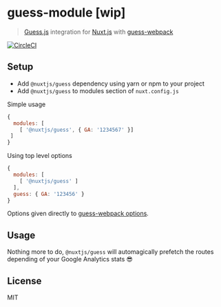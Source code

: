 # guess-module [wip]

>[ Guess.js](https://github.com/guess-js/guess) integration for [Nuxt.js](https://github.com/nuxt/nuxt.js/) with [guess-webpack](https://www.npmjs.com/package/guess-webpack)

[![CircleCI](https://circleci.com/gh/daliborgogic/guess-module.svg?style=svg)](https://circleci.com/gh/daliborgogic/guess-module)

## Setup

- Add `@nuxtjs/guess` dependency using yarn or npm to your project
- Add `@nuxtjs/guess` to modules section of `nuxt.config.js`

Simple usage

```javascript
{
  modules: [
    [ '@nuxtjs/guess', { GA: '1234567' }]
 ]
}
```

Using top level options

```javascript
{
  modules: [
    [ '@nuxtjs/guess' ]
  ],
  guess: { GA: '123456' }
}
```

Options given directly to [guess-webpack options](https://www.npmjs.com/package/guess-webpack#advanced-usage).

## Usage

Nothing more to do, `@nuxtjs/guess` will automagically prefetch the routes depending of your Google Analytics stats 😎

## License

MIT
